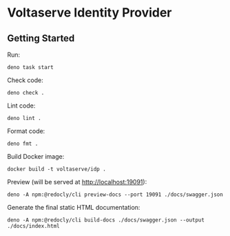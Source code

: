 # Voltaserve Identity Provider

## Getting Started

Run:

```shell
deno task start
```

Check code:

```shell
deno check .
```

Lint code:

```shell
deno lint .
```

Format code:

```shell
deno fmt .
```

Build Docker image:

```shell
docker build -t voltaserve/idp .
```

Preview (will be served at [http://localhost:19091](http://localhost:19091)):

```shell
deno -A npm:@redocly/cli preview-docs --port 19091 ./docs/swagger.json
```

Generate the final static HTML documentation:

```shell
deno -A npm:@redocly/cli build-docs ./docs/swagger.json --output ./docs/index.html
```
